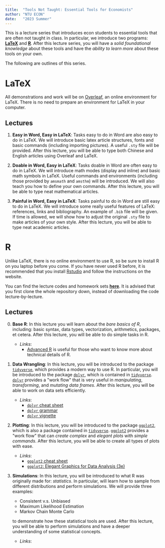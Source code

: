 ```yaml
---
title:  "Tools Not Taught: Essential Tools for Economists"
author: "NTU ECON"
date:   "2023 Summer"
---
```


This is a lecture series that introduces econ students to essential tools that are often not taught in class.
In particular, we introduce two programs: [**LaTeX**](#latex) and [**R**](#r).
After this lecture series,
you will have a *solid foundational knowledge* about these tools
and have the *ability to learn more* about these tools on your own.

The following are outlines of this series.

# LaTeX

All demonstrations and work will be on [Overleaf](https://www.overleaf.com), 
an online environment for LaTeX.
There is no need to prepare an environment for LaTeX in your computer.

## Lectures

1.  **Easy in Word, Easy in LaTeX**:
   Tasks easy to do in Word are also easy to do in LaTeX.
   We will introduce basic latex article structures, 
   fonts and basic commands (including importing pictures).
   A useful `.sty` file will be provided. 
   After this lecture, you will be able to type both
   Chinese and English articles using Overleaf and LaTeX.

2. **Doable in Word, Easy in LaTeX**:
   Tasks doable in Word are often easy to do in LaTeX.
   We will introduce math modes (display and inline) and basic 
   math symbols in LaTeX. 
   Useful commands and environments (including those provided by `amsmath` and `amsthm`) will be introduced. 
   We will also teach you how to define your own commands.
   After this lecture, you will be able to type neat mathematical 
   articles.

3. **Painful in Word, Easy in LaTeX**:
   Tasks painful to do in Word are still easy to do in LaTeX.
   We will introduce some really useful features of LaTeX:
   references, links and bibliography. An example of `.bib` file 
   will be given. 
   If time is allowed, we will show how to 
   adjust the original `.sty` file to make articles of your own style.
   After this lecture, you will be able to type neat academic
   articles.

# R

Unlike LaTeX, there is no online environment to use R,
so be sure to install R on you laptop before you come.
If you have never used R before,
it is recommended that you install [Rstudio](https://posit.co/download/rstudio-desktop/) and follow the instructions on the website.

You can find the lecture codes and homework sets [**here**](https://github.com/tools-not-taught/intro-to-R).
It is advised that you first clone the whole repository down,
instead of downloading the code lecture-by-lecture.

## Lectures

0. **Base R**:
   In this lecture you will learn about the *bare basics of R*,
   including: 
   basic syntax,
   data types,
   vectorization,
   arithmetics,
   packages,
   et cetera. After this lecture, you will be able to do simple tasks in R.

   - *Links*:
        - [Advanced R](https://adv-r.hadley.nz/) is useful for those who want to know more about technical details of R. 

1. **Data Wrangling**:
   In this lecture, you will be introduced to the package [`tidyverse`](https://www.tidyverse.org/packages/),
   which provides a modern way to use R.
   In particular, you will be introduced to the package [`dplyr`](https://dplyr.tidyverse.org/),
   which is contained in [`tidyverse`](https://www.tidyverse.org/packages/).
   [`dplyr`](https://dplyr.tidyverse.org/) provides a "work flow" that is very useful in
   *manipulating*, *transforming*, and *mutating* *data frames*.
   After this lecture, you will be able to work on data sets efficiently.

   - *Links*:
        - [`dplyr` cheat sheet](https://posit.co/wp-content/uploads/2022/10/data-transformation-1.pdf)
        - [`dplyr` grammar](https://dplyr.tidyverse.org/)
        - [`dplyr` vignette](https://dplyr.tidyverse.org/articles/dplyr.html)
           
2. **Plotting**:
   In this lecture, you will be introduced to the package [`ggplot2`](https://ggplot2.tidyverse.org/),
   which is also a package contained in [`tidyverse`](https://www.tidyverse.org/packages/).
   [`ggplot2`](https://ggplot2.tidyverse.org/) provides a "work flow" that can *create complex* and *elegant plots* with *simple commands*.
   After this lecture, you will be able to create all types of plots with ease.

   - *Links*:
        - [`ggplot2` cheat sheet](https://posit.co/wp-content/uploads/2022/10/data-visualization-1.pdf)
        - [`ggplot2`: Elegant Graphics for Data Analysis (3e)](https://ggplot2-book.org/)

3. **Simulations**:
   In this lecture,
   you will be introduced to what R was originally made for: *statistics*.
   In particular, will learn how to sample from different distributions
   and perform simulations.
   We will provide three examples:

   - Consistent v.s. Unbiased
   - Maximum Likelihood Estimation
   - Markov Chain Monte Carlo

   to demonstrate how these statistical tools are used.
   After this lecture, you will be able to perform simulations
   and have a deeper understanding of some statistical concepts.

   - *Links*:
